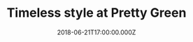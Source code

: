 ---
campaign-uuid: "c-833aac0d-56b9-4110-971a-9e5e7acb8a09"
type: "Preview"
category: "Fashion"
date: "2018-06-21T17:00:00.000Z"
end-date: "2018-08-20T23:59:00.000Z"
disable-form: false
is_promoted: false
has_entry_page: false
title: "Timeless style at Pretty Green"
competition-description: "<p>This year marks the 50th anniversary of The Beatles’\
  \ psychedelic epic, ‘Yellow Submarine’.</p>\r\n<p>To celebrate their greatest cinematic\
  \ triumph, Pretty Green developed a dedicated capsule collection that echoes the\
  \ masterpiece in all its kaleidoscopic glory and now they have half prize at their\
  \ entire Pretty Green x Beatles collection! A variety of vintage style T-shirts,\
  \ Grandad shirts, Kaftans & more.</p>"
banner-img: "https://assets.expresslyapp.com/asset-eb0a8962-a57b-4788-9123-531e4d2c0224.jpg"
logo-left-href: "https://www.prettygreen.com"
logo-left-image: "https://assets.expresslyapp.com/asset-e7a49928-dee2-457f-b60c-01e3ea9c7e04.jpg"
logo-left-title: "Pretty Green"
has-winner: false
---